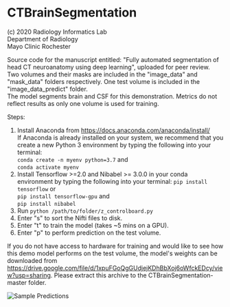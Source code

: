 # CTBrainSegmentation
(c) 2020
Radiology Informatics Lab\
Department of Radiology\
Mayo Clinic Rochester

Source code for the manuscript entitled: "Fully automated segmentation of head CT neuroanatomy using deep learning", uploaded for peer review.\
Two volumes and their masks are included in the "image_data" and "mask_data" folders respectively. One test volume is included in the "image_data_predict" folder.\
The model segments brain and CSF for this demonstration. Metrics do not reflect results as only one volume is used for training.

Steps:
1. Install Anaconda from https://docs.anaconda.com/anaconda/install/ \
   If Anaconda is already installed on your system, we recommend that you create a new Python 3 environment by typing the        following into your terminal:\
   `conda create -n myenv python=3.7` and\
   `conda activate myenv`
2. Install Tensorflow >=2.0 and Nibabel >= 3.0.0 in your conda environment by typing the following into your terminal:
   `pip install tensorflow` or\
   `pip install tensorflow-gpu` and\
   `pip install nibabel`
3. Run `python /path/to/folder/z_controlboard.py`
4. Enter "s" to sort the Nifti files to disk.
5. Enter "t" to train the model (takes ~5 mins on a GPU).
6. Enter "p" to perform prediction on the test volume.

If you do not have access to hardware for training and would like to see how this demo model performs on the test volume, the model's weights can be downloaded from https://drive.google.com/file/d/1xpuFGoQgGUdjejKDhBbXoj6oWfckEDcy/view?usp=sharing. Please extract this archive to the CTBrainSegmentation-master folder.

![Sample Predictions](https://github.com/jasonccai/CTBrainSegmentation/blob/master/Sample%20Performance.jpg)
